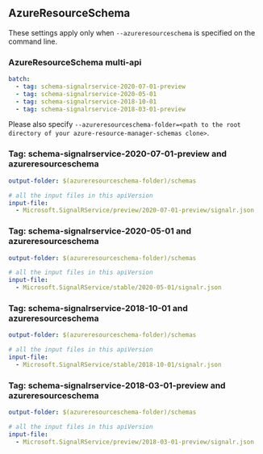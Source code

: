 ## AzureResourceSchema

These settings apply only when `--azureresourceschema` is specified on the command line.

### AzureResourceSchema multi-api

``` yaml $(azureresourceschema) && $(multiapi)
batch:
  - tag: schema-signalrservice-2020-07-01-preview
  - tag: schema-signalrservice-2020-05-01
  - tag: schema-signalrservice-2018-10-01
  - tag: schema-signalrservice-2018-03-01-preview

```

Please also specify `--azureresourceschema-folder=<path to the root directory of your azure-resource-manager-schemas clone>`.

### Tag: schema-signalrservice-2020-07-01-preview and azureresourceschema

``` yaml $(tag) == 'schema-signalrservice-2020-07-01-preview' && $(azureresourceschema)
output-folder: $(azureresourceschema-folder)/schemas

# all the input files in this apiVersion
input-file:
  - Microsoft.SignalRService/preview/2020-07-01-preview/signalr.json

```

### Tag: schema-signalrservice-2020-05-01 and azureresourceschema

``` yaml $(tag) == 'schema-signalrservice-2020-05-01' && $(azureresourceschema)
output-folder: $(azureresourceschema-folder)/schemas

# all the input files in this apiVersion
input-file:
  - Microsoft.SignalRService/stable/2020-05-01/signalr.json

```

### Tag: schema-signalrservice-2018-10-01 and azureresourceschema

``` yaml $(tag) == 'schema-signalrservice-2018-10-01' && $(azureresourceschema)
output-folder: $(azureresourceschema-folder)/schemas

# all the input files in this apiVersion
input-file:
  - Microsoft.SignalRService/stable/2018-10-01/signalr.json

```

### Tag: schema-signalrservice-2018-03-01-preview and azureresourceschema

``` yaml $(tag) == 'schema-signalrservice-2018-03-01-preview' && $(azureresourceschema)
output-folder: $(azureresourceschema-folder)/schemas

# all the input files in this apiVersion
input-file:
  - Microsoft.SignalRService/preview/2018-03-01-preview/signalr.json

```
